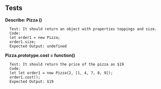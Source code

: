 ## Tests

**Describe: Pizza ()**
```
  Test: It should return an object with properties toppings and size.
  Code: 
  let order1 = new Pizza;
  order1.size;
  Expected Output: undefined
```

**Pizza.prototype.cost = function()**
```
  Test: It should return the price of the pizza as $19
  Code: 
  let let order1 = new Pizza(2, [1, 4, 7, 8, 9]);
  order1.cost();
  Expected Output: $19
```
